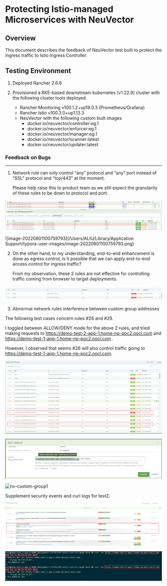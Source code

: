 # Protecting Istio-managed Microservices with NeuVector



## Overview

This document describes the feedback of NeuVector test built to protect the ingress traffic to Istio Ingress Controller.



## Testing Environment

1. Deployed Rancher 2.6.6
2. Provisioned a RKE-based downstream kubernetes (v1.22.9) cluster with the following cluster tools deployed.

   * Rancher Monitoring v100.1.2+up19.0.3 (Prometheus/Grafana)
   * Rancher Istio v100.3.0+up1.13.3
   * NeuVector with the following custom built images
     * docker.io/neuvector/controller:eg.1
     * docker.io/neuvector/enforcer:eg.1
     * docker.io/neuvector/manager:eg.1
     * docker.io/neuvector/scanner:latest
     * docker.io/neuvector/updater:latest

### Feedback on Bugs

---

1. Network rule can only control “any” protocol and “any” port instead of “SSL” protocol and “tcp/443” at the moment. 

   Please help raise this to product team as we still expect the granularity of these rules to be down to protocol and port.

![image-20220801100738864](images/nv-feedback-netrules-bugs-no-443.png)



![image-20220801100759793](/Users/ALIU/Library/Application Support/typora-user-images/image-20220801100759793.png)

2. On the other hand, to my understanding, end-to-end enhancement is done as egress control, is it possible that we can apply end-to-end access control for ingress traffic?

   From my observation, these 2 rules are not effective for controlling traffic coming from browser to target deployments.

![image-20220801153635540](images/nv-custom-group-suggestion-external.png)



3. Abnormal network rules interference between custom group addresses

  The following test cases concern rules #26 and #29. 



I toggled between ALLOW/DENY mode for the above 2 rules, and tried making requests to https://demo-test-2-app-1.home-np-poc2.oocl.com and https://demo-test-1-app-1.home-np-poc2.oocl.com .

However, I observed that seems #26 will also control traffic going to https://demo-test-1-app-1.home-np-poc2.oocl.com.

![nv-network-rules](images/nv-network-rules.png)

![nv-custom-group1](images/nv-custom-group1.png)



![nv-custom-group1](/Users/ALIU/GitHub/nv_service_mash_testing/images/nv-custom-group2.png)



Supplement security events and curl logs for test2:



![nv-custom-group-security-events](images/nv-custom-group-security-events.png)





![nv-custom-group-shell-curl](images/nv-custom-group-shell-curl.png)

#### 

